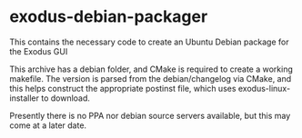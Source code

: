 # exodus-debian-packager
This contains the necessary code to create an Ubuntu Debian package for the Exodus GUI

This archive has a debian folder, and CMake is required to create a working makefile.
The version is parsed from the debian/changelog via CMake, and this helps construct
the appropriate postinst file, which uses exodus-linux-installer to download.

Presently there is no PPA nor debian source servers available, but this may come at a later date.
